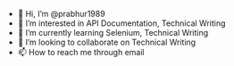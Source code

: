 - 👋 Hi, I’m @prabhur1989
- 👀 I’m interested in API Documentation, Technical Writing
- 🌱 I’m currently learning Selenium, Technical Writing
- 💞️ I’m looking to collaborate on Technical Writing
- 📫 How to reach me through email

<!---
prabhur1989/prabhur1989 is a ✨ special ✨ repository because its `README.md` (this file) appears on your GitHub profile.
You can click the Preview link to take a look at your changes.
--->

